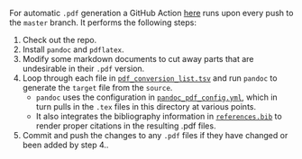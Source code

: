 For automatic `.pdf` generation a GitHub Action [here](../.github/workflows/addPDF.yml) runs upon every push to the `master` branch. It performs the following steps:

1. Check out the repo.
2. Install `pandoc` and `pdflatex`.
3. Modify some markdown documents to cut away parts that are undesirable in their `.pdf` version.
4. Loop through each file in [`pdf_conversion_list.tsv`](pdf_conversion_list.tsv) and run `pandoc` to generate the `target` file from the `source`.
	- `pandoc` uses the configuration in [`pandoc_pdf_config.yml`](pandoc_pdf_config.yml), which in turn pulls in the `.tex` files in this directory at various points.
	- It also integrates the bibliography information in [`references.bib`](../references.bib) to render proper citations in the resulting .pdf files.
5. Commit and push the changes to any `.pdf` files if they have changed or been added by step 4..
